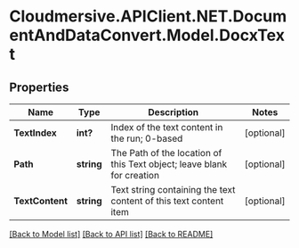 # Cloudmersive.APIClient.NET.DocumentAndDataConvert.Model.DocxText
## Properties

Name | Type | Description | Notes
------------ | ------------- | ------------- | -------------
**TextIndex** | **int?** | Index of the text content in the run; 0-based | [optional] 
**Path** | **string** | The Path of the location of this Text object; leave blank for creation | [optional] 
**TextContent** | **string** | Text string containing the text content of this text content item | [optional] 

[[Back to Model list]](../README.md#documentation-for-models) [[Back to API list]](../README.md#documentation-for-api-endpoints) [[Back to README]](../README.md)

